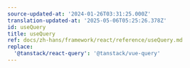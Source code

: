 ```yaml
---
source-updated-at: '2024-01-26T03:31:25.000Z'
translation-updated-at: '2025-05-06T05:25:26.378Z'
id: useQuery
title: useQuery
ref: docs/zh-hans/framework/react/reference/useQuery.md
replace:
  '@tanstack/react-query': '@tanstack/vue-query'
---
```


